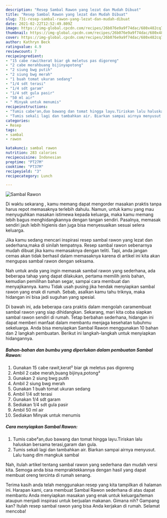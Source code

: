 ```yaml
---
description: "Resep Sambal Rawon yang lezat dan Mudah Dibuat"
title: "Resep Sambal Rawon yang lezat dan Mudah Dibuat"
slug: 731-resep-sambal-rawon-yang-lezat-dan-mudah-dibuat
date: 2021-02-22T12:52:49.809Z
image: https://img-global.cpcdn.com/recipes/26b076e9a9f74dac/680x482cq70/sambal-rawon-foto-resep-utama.jpg
thumbnail: https://img-global.cpcdn.com/recipes/26b076e9a9f74dac/680x482cq70/sambal-rawon-foto-resep-utama.jpg
cover: https://img-global.cpcdn.com/recipes/26b076e9a9f74dac/680x482cq70/sambal-rawon-foto-resep-utama.jpg
author: Kathryn Beck
ratingvalue: 4.9
reviewcount: 7
recipeingredient:
- "15 cabe rawitkerat biar gk meletus pas digoreng"
- "2 cabe merahbuang bijinyapotong"
- "2 siung bwg putih"
- "2 siung bwg merah"
- "1 buah tomat ukuran sedang"
- "1/4 sdt terasi"
- "1/4 sdt garam"
- "1/4 sdt gula pasir"
- "50 ml air"
- " Minyak untuk menumis"
recipeinstructions:
- "Tumis cabe²an,duo bawang dan tomat hingga layu.Tiriskan lalu haluskan bersama terasi,garam dan gula."
- "Tumis sekali lagi dan tambahkan air. Biarkan sampai airnya menyusut. Lalu tuang dlm mangkuk sambal"
categories:
- Resep
tags:
- sambal
- rawon

katakunci: sambal rawon 
nutrition: 283 calories
recipecuisine: Indonesian
preptime: "PT27M"
cooktime: "PT37M"
recipeyield: "3"
recipecategory: Lunch

---
```



![Sambal Rawon](https://img-global.cpcdn.com/recipes/26b076e9a9f74dac/680x482cq70/sambal-rawon-foto-resep-utama.jpg)

Di waktu  sekarang , kamu memang dapat mengorder masakan praktis tanpa harus repot memasaknya terlebih dahulu. Namun, untuk kamu yang mau menyuguhkan masakan istimewa kepada keluarga, maka kamu memang lebih bagus menghidangkannya dengan tangan sendiri. Pasalnya, memasak sendiri jauh lebih higienis dan juga bisa menyesuaikan sesuai selera keluarga.

Jika kamu sedang mencari inspirasi resep sambal rawon yang lezat dan sederhana,maka di sinilah tempatnya. Resep sambal rawon  sebenarnya mudah dibuat jika kamu memasaknya dengan teliti. Tapi, anda jangan cemas akan tidak berhasil dalam memasaknya 
karena di artikel ini kita akan mengupas sambal rawon dengan seksama.  



Nah untuk anda yang ingin memasak sambal rawon yang sederhana, ada beberapa tahap yang dapat dilakukan, pertama memilih jenis bahan, kemudian pemilihan bahan segar, sampai cara membuat dan menyajikannya. kamu Tidak usah pusing jika hendak menyiapkan sambal rawon yang enak di rumah. Sebab, asalkan kamu  tahu triknya, maka hidangan ini bisa jadi suguhan yang spesial.

Di bawah ini, ada beberapa cara praktis  dalam mengolah caramembuat sambal rawon yang siap dihidangkan. Sekarang, mari kita coba siapkan sambal rawon sendiri di rumah. Tetap berbahan sederhana, hidangan ini dapat memberi manfaat dalam membantu menjaga kesehatan tubuhmu sekeluarga. Anda bisa menyiapkan Sambal Rawon menggunakan 10 bahan dan 2 langkah pembuatan. Berikut ini langkah-langkah untuk menyiapkan hidangannya.

<!--inarticleads1-->

##### Bahan-bahan dan bumbu yang diperlukan dalam pembuatan Sambal Rawon:

1. Gunakan 15 cabe rawit,kerat² biar gk meletus pas digoreng
1. Ambil 2 cabe merah,buang bijinya,potong²
1. Gunakan 2 siung bwg putih
1. Ambil 2 siung bwg merah
1. Gunakan 1 buah tomat ukuran sedang
1. Ambil 1/4 sdt terasi
1. Gunakan 1/4 sdt garam
1. Sediakan 1/4 sdt gula pasir
1. Ambil 50 ml air
1. Sediakan  Minyak untuk menumis




<!--inarticleads2-->

##### Cara menyiapkan Sambal Rawon:

1. Tumis cabe²an,duo bawang dan tomat hingga layu.Tiriskan lalu haluskan bersama terasi,garam dan gula.
1. Tumis sekali lagi dan tambahkan air. Biarkan sampai airnya menyusut. Lalu tuang dlm mangkuk sambal




Nah, itulah artikel tentang  sambal rawon  yang sederhana dan mudah versi kita. Semoga anda bisa mempraktekkannya dengan hasil yang dapat membuat oreng tercinta di rumah senang. 

Terima kasih anda telah menggunakan resep yang kita tampilkan di halaman ini. Harapan kami, cara membuat  Sambal Rawon sederhana di atas dapat membantu Anda menyiapkan masakan yang enak untuk keluarga/teman ataupun menjadi inspirasi untuk berjualan makanan. Gimana nih? Gampang kan? Itulah resep sambal rawon yang bisa Anda kerjakan di rumah. Selamat mencoba!

